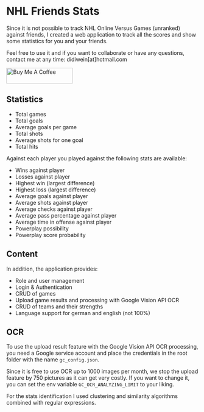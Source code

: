 
# NHL Friends Stats

Since it is not possible to track NHL Online Versus Games (unranked) against friends,
I created a web application to track all the scores and show some statistics for you and your friends.

Feel free to use it and if you want to collaborate or have any questions, contact me at any time:
didiwein[at]hotmail.com

<a href="https://www.buymeacoffee.com/didiweinh" target="_blank"><img src="https://cdn.buymeacoffee.com/buttons/default-orange.png" alt="Buy Me A Coffee" height="41" width="174"></a>

## Statistics

- Total games
- Total goals
- Average goals per game
- Total shots
- Average shots for one goal
- Total hits

Against each player you played against the following stats are available:

- Wins against player
- Losses against player
- Highest win (largest difference)
- Highest loss (largest difference)
- Average goals against player
- Average shots against player
- Average checks against player
- Average pass percentage against player
- Average time in offense against player
- Powerplay possibility
- Powerplay score probability

## Content

In addition, the application provides:

- Role and user management
- Login & Authentication
- CRUD of games
- Upload game results and processing with  Google Vision API OCR
- CRUD of teams and their strengths
- Language support for german and english (not 100%)

## OCR

To use the upload result feature with the Google Vision API OCR processing, 
you need a Google service account and place the credentials in the root folder with the name `gc_config.json`.

Since it is free to use OCR up to 1000 images per month, we stop the upload feature by 750 pictures as it can get very costly.
If you want to change it, you can set the env variable `GC_OCR_ANALYZING_LIMIT` to your liking.

For the stats identification I used clustering and similarity algorithms combined with regular expressions.
